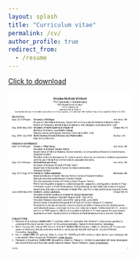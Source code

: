 ```yaml
---
layout: splash
title: "Curriculum vitae"
permalink: /cv/
author_profile: true
redirect_from:
  - /resume
---
```


[Click to download](https://github.com/bnwolford/bnwolford.github.io/raw/master/files/BW_CV_Oct_2020.pdf)   

<a href="https://github.com/bnwolford/bnwolford.github.io/raw/master/files/BW_CV_Oct_2020.pdf" download="BW_CV_Oct_2020.pdf"><img src="../images/BW_CV_Oct_2020_pg1.jpg" height="50%" width="50%"></a>


